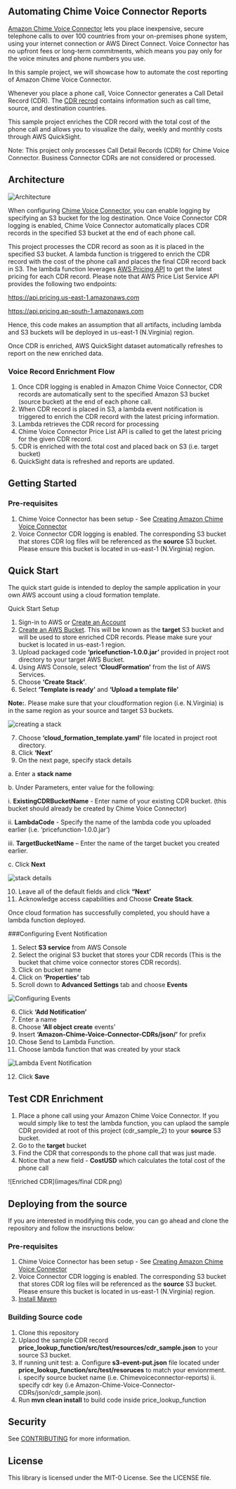 ## Automating Chime Voice Connector Reports

[Amazon Chime Voice Connector](https://aws.amazon.com/chime/voice-connector) lets you place inexpensive, secure telephone calls to over 100 countries from your on-premises phone system, using your internet connection or AWS Direct Connect. Voice Connector has no upfront fees or long-term commitments, which means you pay only for the voice minutes and phone numbers you use.  

In this sample project, we will showcase how to automate the cost reporting of Amazon Chime Voice Connector. 

Whenever you place a phone call, Voice Connector generates a Call Detail Record (CDR).  The [CDR recrod](https://docs.aws.amazon.com/chime/latest/ag/manage-global.html#call-detail.html) contains information such as call time, source, and destination countries.  

This sample project enriches the CDR record with the total cost of the phone call and allows you to visualize the daily, weekly and monthly costs through AWS QuickSight.

Note: This project only processes Call Detail Records (CDR) for Chime Voice Connector.   Business Connector CDRs are not considered or processed. 

## Architecture

![Architecture](images/architecture.png)

When configuring [Chime Voice Connector](https://docs.aws.amazon.com/chime/latest/ag/voice-connectors.html), you can enable logging by specifying an S3 bucket for the log destination.  Once Voice Connector CDR logging is enabled, Chime Voice Connector automatically places CDR records in the specified S3 bucket at the end of each phone call.  

This project processes the CDR record as soon as it is placed in the specified S3 bucket. A lambda function is triggered to enrich the CDR record with the cost of the phone call and places the final CDR record back in S3.  The lambda function leverages [AWS Pricing API](https://docs.aws.amazon.com/awsaccountbilling/latest/aboutv2/using-pelong.html) to get the latest pricing for each CDR record.  Please note that AWS Price List Service API provides the following two endpoints:

https://api.pricing.us-east-1.amazonaws.com

https://api.pricing.ap-south-1.amazonaws.com

Hence, this code makes an assumption that all artifacts, including lambda and S3 buckets will be deployed in us-east-1 (N.Virginia) region. 

Once CDR is enriched, AWS QuickSight dataset automatically refreshes to report on the new enriched data.  

### Voice Record Enrichment Flow

1.	Once CDR logging is enabled in Amazon Chime Voice Connector, CDR records are automatically sent to the specified Amazon S3 bucket (source bucket) at the end of each phone call.  
2.	When CDR record is placed in S3, a lambda event notification is triggered to enrich the CDR record with the latest pricing information.
3.	Lambda retrieves the CDR record for processing
4.	Chime Voice Connector Price List API is called to get the latest pricing for the given CDR record.
5.	CDR is enriched with the total cost and placed back on S3 (i.e. target bucket)
6.	QuickSight data is refreshed and reports are updated.


## Getting Started

### Pre-requisites
1. Chime Voice Connector has been setup - See [Creating Amazon Chime Voice Connector](https://docs.aws.amazon.com/chime/latest/ag/create-voicecon.html)
2. Voice Connector CDR logging is enabled.  The corresponding S3 bucket that stores CDR log files will be referenced as the **source** S3 bucket.  Please ensure this bucket is located in us-east-1 (N.Virginia) region.

## Quick Start
The quick start guide is intended to deploy the sample application in your own AWS account using a cloud formation template.

Quick Start Setup
1.	Sign-in to AWS or [Create an Account](https://us-west-2.console.aws.amazon.com)
2.	[Create an AWS Bucket](https://docs.aws.amazon.com/AmazonS3/latest/gsg/CreatingABucket.html).  This will be known as the **target** S3 bucket and will be used to store enriched CDR records.  Please make sure your bucket is located in us-east-1 region.
3.	Upload packaged code **‘pricefunction-1.0.0.jar’** provided in project root directory to your target AWS Bucket.
4.	Using AWS Console, select **‘CloudFormation’** from the list of AWS Services.
5.	Choose **‘Create Stack’**.  
6.	Select **‘Template is ready’** and **‘Upload a template file’**

**Note:**. Please make sure that your cloudformation region (i.e. N.Virginia) is in the same region as your source and target S3 buckets.

![creating a stack](images/creating_a_stack.png)

7.	Choose **‘cloud_formation_template.yaml’** file located in project root directory.
8.	Click **‘Next’**
9.	On the next page, specify stack details

a.	Enter a **stack name**

b.	Under Parameters, enter value for the following:

i.	**ExistingCDRBucketName** - Enter name of your existing CDR bucket. (this bucket should already be created by Chime Voice Connector)

ii.	**LambdaCode** - Specify the name of the lambda code you uploaded earlier (i.e. ‘pricefunction-1.0.0.jar’)

iii.	**TargetBucketName** – Enter the name of the target bucket you created earlier.

c.	Click **Next**

![stack details](images/stack_details.png)

10.	Leave all of the default fields and click **“Next’**
11.	Acknowledge access capabilities and Choose **Create Stack**.

Once cloud formation has successfully completed, you should have a lambda function deployed.  

###Configuring Event Notification

1.	Select **S3 service** from AWS Console
2.	Select the original S3 bucket that stores your CDR records (This is the bucket that chime voice connector stores CDR records).
3.	Click on bucket name
4.	Click on **‘Properties’** tab
5.	Scroll down to **Advanced Settings** tab and choose **Events**

![Configuring Events](images/s3_event_settings.png)

6.	Click **‘Add Notification’**
7.	Enter a name
8.	Choose **‘All object create** events’
9.	Insert **‘Amazon-Chime-Voice-Connector-CDRs/json/’** for prefix
10.	Chose Send to Lambda Function.
11.	Choose lambda function that was created by your stack

![Lambda Event Notification](images/event_config.png)

12. Click **Save**

## Test CDR Enrichment
1. Place a phone call using your Amazon Chime Voice Connector. If you would simply like to test the lambda function, you can uplaod the sample CDR provided at root of this project (cdr_sample_2) to your **source** S3 bucket.
2. Go to the **target** bucket
3. Find the CDR that corresponds to the phone call that was just made.
4. Notice that a new field - **CostUSD** which calculates the total cost of the phone call

![Enriched CDR](images/final CDR.png)


## Deploying from the source
If you are interested in modifying this code, you can go ahead and clone the repository and follow the insructions below:

### Pre-requisites
1. Chime Voice Connector has been setup - See [Creating Amazon Chime Voice Connector](https://docs.aws.amazon.com/chime/latest/ag/create-voicecon.html)
2. Voice Connector CDR logging is enabled.  The corresponding S3 bucket that stores CDR log files will be referenced as the **source** S3 bucket.  Please ensure this bucket is located in us-east-1 (N.Virginia) region.
3. [Install Maven](https://maven.apache.org/install.html)


### Building Source code
1. Clone this repository
2. Uplaod the sample CDR record **price_lookup_function/src/test/resources/cdr_sample.json** to your source S3 bucket.
4. If running unit test:
   a. Configure **s3-event-put.json** file located under **price_lookup_function/src/test/resoruces** to match your envionrment. 
       i. specify source bucket name (i.e. Chimevoiceconnector-reports)
       ii. specify cdr key (i.e Amazon-Chime-Voice-Connector-CDRs/json/cdr_sample.json). 
6. Run **mvn clean install** to build code inside price_lookup_function

## Security

See [CONTRIBUTING](CONTRIBUTING.md#security-issue-notifications) for more information.

## License

This library is licensed under the MIT-0 License. See the LICENSE file.

